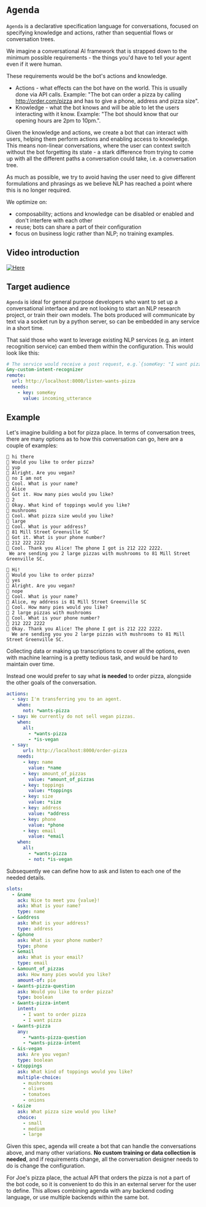 # `Agenda`

`Agenda` is a declarative specification language for conversations, focused on specifying knowledge and actions, rather than sequential flows or conversation trees.

We imagine a conversational AI framework that is strapped down to the minimum possible requirements - the things you'd have to tell your agent even if it were human.

These requirements would be the bot's actions and knowledge.

- Actions - what effects can the bot have on the world. This is usually done via API calls. Example: "The bot can order a pizza by calling http://order.com/pizza and has to give a phone, address and pizza size".
- Knowledge - what the bot knows and will be able to let the users interacting with it know. Example: "The bot should know that our opening hours are 2pm to 10pm.".

Given the knowledge and actions, we create a bot that can interact with users, helping them perform actions and enabling access to knowledge. This means non-linear conversations, where the user can context switch without the bot forgetting its state - a stark difference from trying to come up with all the different paths a conversation could take, i.e. a conversation tree.

As much as possible, we try to avoid having the user need to give different formulations and phrasings as we believe NLP has reached a point where this is no longer required.

We optimize on:

- composability; actions and knowledge can be disabled or enabled and don't interfere with each other
- reuse; bots can share a part of their configuration
- focus on business logic rather than NLP; no training examples.

## Video introduction

[![Here](https://img.youtube.com/vi/67BXS5A6WLY/default.jpg)](https://www.youtube.com/watch?v=67BXS5A6WLY)

## Target audience

`Agenda` is ideal for general purpose developers who want to set up a conversational interface and are not looking to start an NLP research project, or train their own models. The bots produced will communicate by text via a socket run by a python server, so can be embedded in any service in a short time.

That said those who want to leverage existing NLP services (e.g. an intent recognition service) can embed them within the configuration. This would look like this:

```yaml
# The service would receive a post request, e.g.`{someKey: "I want pizza"}`
&my-custom-intent-recognizer
remote:
  url: http://localhost:8000/listen-wants-pizza
  needs:
    - key: someKey
      value: incoming_utterance
```

## Example

Let's imagine building a bot for pizza place. In terms of conversation trees, there are many options as to how this conversation can go, here are a couple of examples:

```
👩 hi there
🤖 Would you like to order pizza?
👩 yup
🤖 Alright. Are you vegan?
👩 no I am not
🤖 Cool. What is your name?
👩 Alice
🤖 Got it. How many pies would you like?
👩 2
🤖 Okay. What kind of toppings would you like?
👩 mushrooms
🤖 Cool. What pizza size would you like?
👩 large
🤖 Cool. What is your address?
👩 81 Mill Street Greenville SC
🤖 Got it. What is your phone number?
👩 212 222 2222
🤖 Cool. Thank you Alice! The phone I got is 212 222 2222.
 We are sending you 2 large pizzas with mushrooms to 81 Mill Street Greenville SC.
```

```
👩 Hi!
🤖 Would you like to order pizza?
👩 yes
🤖 Alright. Are you vegan?
👩 nope
🤖 Cool. What is your name?
👩 Alice, my address is 81 Mill Street Greenville SC
🤖 Cool. How many pies would you like?
👩 2 large pizzas with mushrooms
🤖 Cool. What is your phone number?
👩 212 222 2222
🤖 Okay. Thank you Alice! The phone I got is 212 222 2222.
  We are sending you you 2 large pizzas with mushrooms to 81 Mill Street Greenville SC.
```

Collecting data or making up transcriptions to cover all the options, even with machine learning is a pretty tedious task, and would be hard to maintain over time.

Instead one would prefer to say what **is needed** to order pizza, alongside the other goals of the conversation.

```yaml
actions:
  - say: I'm transferring you to an agent.
    when:
      not: *wants-pizza
  - say: We currently do not sell vegan pizzas.
    when:
      all:
        - *wants-pizza
        - *is-vegan
  - say:
      url: http://localhost:8000/order-pizza
    needs:
      - key: name
        value: *name
      - key: amount_of_pizzas
        value: *amount_of_pizzas
      - key: toppings
        value: *toppings
      - key: size
        value: *size
      - key: address
        value: *address
      - key: phone
        value: *phone
      - key: email
        value: *email
    when:
      all:
        - *wants-pizza
        - not: *is-vegan
```

Subsequently we can define how to ask and listen to each one of the needed details.

```yaml
slots:
  - &name
    ack: Nice to meet you {value}!
    ask: What is your name?
    type: name
  - &address
    ask: What is your address?
    type: address
  - &phone
    ask: What is your phone number?
    type: phone
  - &email
    ask: What is your email?
    type: email
  - &amount_of_pizzas
    ask: How many pies would you like?
    amount-of: pie
  - &wants-pizza-question
    ask: Would you like to order pizza?
    type: boolean
  - &wants-pizza-intent
    intent:
      - I want to order pizza
      - I want pizza
  - &wants-pizza
    any:
      - *wants-pizza-question
      - *wants-pizza-intent
  - &is-vegan
    ask: Are you vegan?
    type: boolean
  - &toppings
    ask: What kind of toppings would you like?
    multiple-choice:
      - mushrooms
      - olives
      - tomatoes
      - onions
  - &size
    ask: What pizza size would you like?
    choice:
      - small
      - medium
      - large
```

Given this spec, agenda will create a bot that can handle the conversations above, and many other variations. **No custom training or data collection is needed**, and if requirements change, all the conversation designer needs to do is change the configuration.

For Joe's pizza place, the actual API that orders the pizza is not a part of the bot code, so it is convenient to do this in an external server for the user to define. This allows combining agenda with any backend coding language, or use multiple backends within the same bot.
